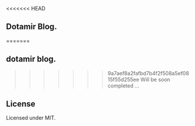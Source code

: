 <<<<<<< HEAD
## Dotamir Blog.
=======
## dotamir blog.
>>>>>>> 9a7aef8a2fafbd7b4f2f508a5ef0815f55d255ee
 Will be soon completed ...
## License
Licensed under MIT.
